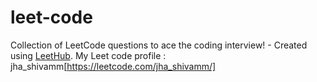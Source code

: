# leet-code
Collection of LeetCode questions to ace the coding interview! - Created using [LeetHub](https://github.com/QasimWani/LeetHub).
My Leet code profile : jha_shivamm[https://leetcode.com/jha_shivamm/]
